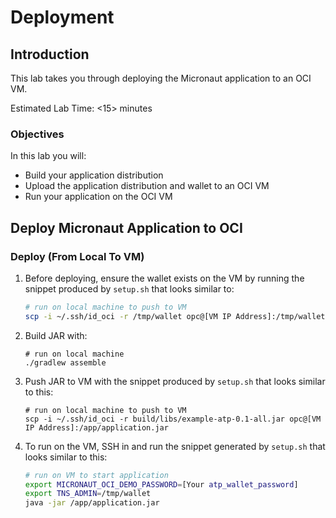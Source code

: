 # Deployment

## Introduction

This lab takes you through deploying the Micronaut application to an OCI VM.

Estimated Lab Time: &lt;15&gt; minutes

### Objectives

In this lab you will:

* Build your application distribution
* Upload the application distribution and wallet to an OCI VM
* Run your application on the OCI VM

## Deploy Micronaut Application to OCI

### Deploy (From Local To VM)

1. Before deploying, ensure the wallet exists on the VM by running the snippet produced by `setup.sh` that looks similar to:

   ```bash
   # run on local machine to push to VM
   scp -i ~/.ssh/id_oci -r /tmp/wallet opc@[VM IP Address]:/tmp/wallet
   ```

2. Build JAR with:

   ```shell script
   # run on local machine
   ./gradlew assemble
   ```

3. Push JAR to VM with the snippet produced by `setup.sh` that looks similar to this:

   ```shell script
   # run on local machine to push to VM
   scp -i ~/.ssh/id_oci -r build/libs/example-atp-0.1-all.jar opc@[VM IP Address]:/app/application.jar
   ```

4. To run on the VM, SSH in and run the snippet generated by `setup.sh` that looks similar to this:

   ```bash
   # run on VM to start application
   export MICRONAUT_OCI_DEMO_PASSWORD=[Your atp_wallet_password]
   export TNS_ADMIN=/tmp/wallet
   java -jar /app/application.jar
   ```
